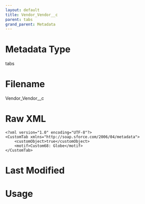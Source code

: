 ```yaml
---
layout: default
title: Vendor_Vendor__c
parent: tabs
grand_parent: Metadata
---
```

# Metadata Type
tabs


# Filename 
Vendor_Vendor__c


# Raw XML
```
<?xml version="1.0" encoding="UTF-8"?>
<CustomTab xmlns="http://soap.sforce.com/2006/04/metadata">
    <customObject>true</customObject>
    <motif>Custom68: Globe</motif>
</CustomTab>
```


# Last Modified


# Usage
